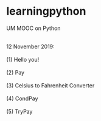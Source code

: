 # learningpython
UM MOOC on Python

<br>12 November 2019:</br>
<br>(1) Hello you!</br>
<br>(2) Pay</br>
<br>(3) Celsius to Fahrenheit Converter</br>
<br>(4) CondPay</br>
<br>(5) TryPay</br>
